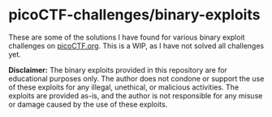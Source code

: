 # picoCTF-challenges/binary-exploits
These are some of the solutions I have found for various binary exploit challenges on [picoCTF.org](https://play.picoctf.org). This is a WIP, as I have not solved all challenges yet.

**Disclaimer:** The binary exploits provided in this repository are for educational purposes only. The author does not condone or support the use of these exploits for any illegal, unethical, or malicious activities. The exploits are provided as-is, and the author is not responsible for any misuse or damage caused by the use of these exploits.

